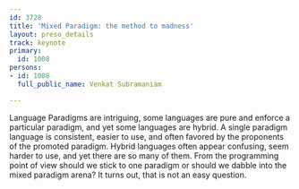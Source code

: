 ```yaml
---
id: 3728
title: 'Mixed Paradigm: the method to madness'
layout: preso_details
track: keynote
primary:
  id: 1008
persons:
- id: 1008
  full_public_name: Venkat Subramaniam

---
```

Language Paradigms are intriguing, some languages are pure and enforce a particular paradigm, and yet some languages are hybrid. A single paradigm language is consistent, easier to use, and often favored by the proponents of the promoted paradigm. Hybrid languages often appear confusing, seem harder to use, and yet there are so many of them. From the programming point of view should we stick to one paradigm or should we dabble into the mixed paradigm arena? It turns out, that is not an easy question.
